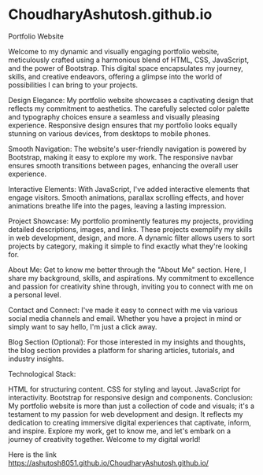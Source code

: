 # ChoudharyAshutosh.github.io
Portfolio Website 

Welcome to my dynamic and visually engaging portfolio website, meticulously crafted using a harmonious blend of HTML, CSS, JavaScript, and the power of Bootstrap. This digital space encapsulates my journey, skills, and creative endeavors, offering a glimpse into the world of possibilities I can bring to your projects.

Design Elegance:
My portfolio website showcases a captivating design that reflects my commitment to aesthetics. The carefully selected color palette and typography choices ensure a seamless and visually pleasing experience. Responsive design ensures that my portfolio looks equally stunning on various devices, from desktops to mobile phones.

Smooth Navigation:
The website's user-friendly navigation is powered by Bootstrap, making it easy to explore my work. The responsive navbar ensures smooth transitions between pages, enhancing the overall user experience.

Interactive Elements:
With JavaScript, I've added interactive elements that engage visitors. Smooth animations, parallax scrolling effects, and hover animations breathe life into the pages, leaving a lasting impression.

Project Showcase:
My portfolio prominently features my projects, providing detailed descriptions, images, and links. These projects exemplify my skills in web development, design, and more. A dynamic filter allows users to sort projects by category, making it simple to find exactly what they're looking for.

About Me:
Get to know me better through the "About Me" section. Here, I share my background, skills, and aspirations. My commitment to excellence and passion for creativity shine through, inviting you to connect with me on a personal level.

Contact and Connect:
I've made it easy to connect with me via various social media channels and email. Whether you have a project in mind or simply want to say hello, I'm just a click away.

Blog Section (Optional):
For those interested in my insights and thoughts, the blog section provides a platform for sharing articles, tutorials, and industry insights.

Technological Stack:

HTML for structuring content.
CSS for styling and layout.
JavaScript for interactivity.
Bootstrap for responsive design and components.
Conclusion:
My portfolio website is more than just a collection of code and visuals; it's a testament to my passion for web development and design. It reflects my dedication to creating immersive digital experiences that captivate, inform, and inspire. Explore my work, get to know me, and let's embark on a journey of creativity together. Welcome to my digital world!


Here is the link 
https://ashutosh8051.github.io/ChoudharyAshutosh.github.io/


